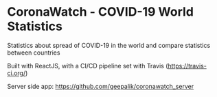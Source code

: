# CoronaWatch - COVID-19 World Statistics
Statistics about spread of COVID-19 in the world and compare statistics between countries

Built with ReactJS, with a CI/CD pipeline set with Travis (https://travis-ci.org/)

Server side app: https://github.com/geepalik/coronawatch_server
